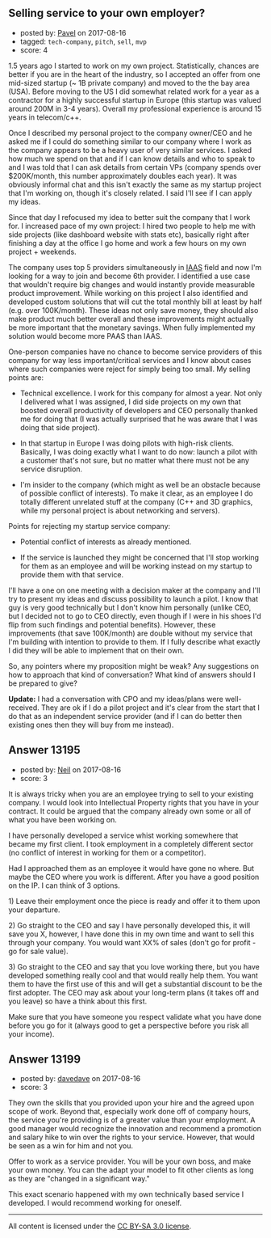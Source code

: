 ## Selling service to your own employer?

- posted by: [Pavel](https://stackexchange.com/users/214638/pavel) on 2017-08-16
- tagged: `tech-company`, `pitch`, `sell`, `mvp`
- score: 4

<p>1.5 years ago I started to work on my own project. Statistically, chances are better if you are in the heart of the industry, so I accepted an offer from one mid-sized startup (~ 1B private company) and moved to the the bay area (USA). Before moving to the US I did somewhat related work for a year as a contractor for a highly successful startup in Europe (this startup was valued around 200M in 3-4 years). Overall my professional experience is around 15 years in telecom/c++.</p>

<p>Once I described my personal project to the company owner/CEO and he asked me if I could do something similar to our company where I work as the company appears to be a heavy user of very similar services. I asked how much we spend on that and if I can know details and who to speak to and I was told that I can ask details from certain VPs (company spends over $200K/month, this number approximately doubles each year). It was obviously informal chat and this isn't exactly the same as my startup project that I'm working on, though it's closely related. I said I'll see if I can apply my ideas.</p>

<p>Since that day I refocused my idea to better suit the company that I work for. I increased pace of my own project: I hired two people to help me with side projects (like dashboard website with stats etc), basically right after finishing a day at the office I go home and work a few hours on my own project + weekends.</p>

<p>The company uses top 5 providers simultaneously in <a href="https://en.wikipedia.org/wiki/Cloud_computing#Infrastructure_as_a_service_.28IaaS.29" rel="nofollow noreferrer">IAAS</a> field and now I'm looking for a way to join and become 6th provider. I identified a use case that wouldn't require big changes and would instantly provide measurable product improvement. While working on this project I also identified and developed custom solutions that will cut the total monthly bill at least by half (e.g. over 100K/month). These ideas not only save money, they should also make product much better overall and these improvements might actually be more important that the monetary savings. When fully implemented my solution would become more PAAS than IAAS. </p>

<p>One-person companies have no chance to become service providers of this company for way less important/critical services and I know about cases where such companies were reject for simply being too small.
My selling points are:</p>

<ul>
<li><p>Technical excellence. I work for this company for almost a year. Not only I delivered what I was assigned, I did side projects on my own that boosted overall productivity of developers and CEO personally thanked me for doing that (I was actually surprised that he was aware that I was doing that side project).</p></li>
<li><p>In that startup in Europe I was doing pilots with high-risk clients. Basically, I was doing exactly what I want to do now: launch a pilot with a customer that's not sure, but no matter what there must not be any service disruption.</p></li>
<li><p>I'm insider to the company (which might as well be an obstacle because of possible conflict of interests). To make it clear, as an employee I do totally different unrelated stuff at the company (C++ and 3D graphics, while my personal project is about networking and servers).</p></li>
</ul>

<p>Points for rejecting my startup service company:</p>

<ul>
<li><p>Potential conflict of interests as already mentioned.</p></li>
<li><p>If the service is launched they might be concerned that I'll stop working for them as an employee and will be working instead on my startup to provide them with that service.</p></li>
</ul>

<p>I'll have a one on one meeting with a decision maker at the company and I'll try to present my ideas and discuss possibility to launch a pilot. I know that guy is very good technically but I don't know him personally (unlike CEO, but I decided not to go to CEO directly, even though if I were in his shoes I'd flip from such findings and potential benefits). However, these improvements (that save 100K/month) are double without my service that I'm building with intention to provide to them. If I fully describe what exactly I did they will be able to implement that on their own.</p>

<p>So, any pointers where my proposition might be weak? Any suggestions on how to approach that kind of conversation? What kind of answers should I be prepared to give?</p>

<p><strong>Update:</strong> I had a conversation with CPO and my ideas/plans were well-received. They are ok if I do a pilot project and it's clear from the start that I do that as an independent service provider (and if I can do better then existing ones then they will buy from me instead).</p>



## Answer 13195

- posted by: [Neil](https://stackexchange.com/users/2711480/neil) on 2017-08-16
- score: 3

<p>It is always tricky when you are an employee trying to sell to your existing company. I would look into Intellectual Property rights that you have in your contract. It could be argued that the company already own some or all of what you have been working on.</p>

<p>I have personally developed a service whist working somewhere that became my first client. I took employment in a completely different sector (no conflict of interest in working for them or a competitor).</p>

<p>Had I approached them as an employee it would have gone no where. But maybe the CEO where you work is different. After you have a good position on the IP. I can think of 3 options.</p>

<p>1) Leave their employment once the piece is ready and offer it to them upon your departure.</p>

<p>2) Go straight to the CEO and say I have personally developed this, it will save you X, however, I have done this in my own time and want to sell this through your company. You would want XX% of sales (don't go for profit - go for sale value). </p>

<p>3) Go straight to the CEO and say that you love working there, but you have developed something really cool and that would really help them. You want them to have the first use of this and will get a substantial discount to be the first adopter. The CEO may ask about your long-term plans (it takes off and you leave) so have a think about this first.</p>

<p>Make sure that you have someone you respect validate what you have done before you go for it (always good to get a perspective before you risk all your income).</p>



## Answer 13199

- posted by: [davedave](https://stackexchange.com/users/11565954/davedave) on 2017-08-16
- score: 3

<p>They own the skills that you provided upon your hire and the agreed upon scope of work. Beyond that, especially work done off of company hours, the service you're providing is of a greater value than your employment. A good manager would recognize the innovation and recommend a promotion and salary hike to win over the rights to your service. However, that would be seen as a win for him and not you. </p>

<p>Offer to work as a service provider. You will be your own boss, and make your own money. You can the adapt your model to fit other clients as long as they are "changed in a significant way."</p>

<p>This exact scenario happened with my own technically based service I developed. I would recommend working for oneself. </p>




---

All content is licensed under the [CC BY-SA 3.0 license](https://creativecommons.org/licenses/by-sa/3.0/).
